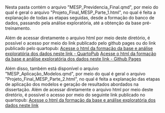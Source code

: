 Nesta pasta contém o arquivo "MESP_Previdencia_Final.qmd", por meio do qual é geral o arquivo "Projeto_Final_MESP_Parte_1.html", no qual é feita a explanação de todas as etapas seguidas, desde a formação do banco de dados, passando pela análise exploratória, até a obtenção da base pré-treinamento.

Além de acessar diretamente o arquivo html por meio deste diretório, é possível o acesso por meio do link publicado pelo github pages ou do link publicado pelo quartopub:
[Acesse o html da formação da base e análise exploratória dos dados neste link - QuartoPub](https://psfleury.quarto.pub/projeto_final_mesp_parte_1/)
[Acesse o html da formação da base e análise exploratória dos dados neste link - Github Pages](https://psfleury.github.io/UFPB-MESP/explicando_os_codigos/Projeto_Final_MESP_Parte_1.html)


Além disso, também está disponível o arquivo "MESP_Aplicação_Modelos.qmd", por meio do qual é geral o arquivo "Projeto_Final_MESP_Parte_2.html", no qual é feita a explanação das etapas de aplicação dos modelos e geração de resultados abordados na dissertação. Além de acessar diretamente o arquivo html por meio deste diretório, é possível o acesso por meio do seguinte link publicado no quartopub:
[Acesse o html da formação da base e análise exploratória dos dados neste link](https://psfleury.quarto.pub/trabalho-final-da-disciplina-de-economia-social---mesp/)
